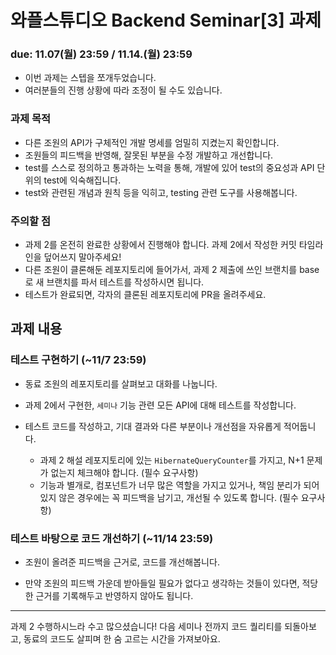 # 와플스튜디오 Backend Seminar[3] 과제

### due: 11.07(월) 23:59 / 11.14.(월) 23:59
- 이번 과제는 스텝을 쪼개두었습니다.
- 여러분들의 진행 상황에 따라 조정이 될 수도 있습니다.

### 과제 목적
- 다른 조원의 API가 구체적인 개발 명세를 엄밀히 지켰는지 확인합니다.
- 조원들의 피드백을 반영해, 잘못된 부분을 수정 개발하고 개선합니다.
- test를 스스로 정의하고 통과하는 노력을 통해, 개발에 있어 test의 중요성과 API 단위의 test에 익숙해집니다.
- test와 관련된 개념과 원칙 등을 익히고, testing 관련 도구를 사용해봅니다.

### 주의할 점
- 과제 2를 온전히 완료한 상황에서 진행해야 합니다. 과제 2에서 작성한 커밋 타임라인을 덮어쓰지 말아주세요!
- 다른 조원이 클론해둔 레포지토리에 들어가서, 과제 2 제출에 쓰인 브랜치를 base로 새 브랜치를 파서 테스트를 작성하시면 됩니다.
- 테스트가 완료되면, 각자의 클론된 레포지토리에 PR을 올려주세요.

## 과제 내용

### 테스트 구현하기 (~11/7 23:59)

- 동료 조원의 레포지토리를 살펴보고 대화를 나눕니다.
- 과제 2에서 구현한, `세미나` 기능 관련 모든 API에 대해 테스트를 작성합니다.

- 테스트 코드를 작성하고, 기대 결과와 다른 부분이나 개선점을 자유롭게 적어둡니다.
  - 과제 2 해설 레포지토리에 있는 `HibernateQueryCounter`를 가지고, N+1 문제가 없는지 체크해야 합니다. (필수 요구사항)
  - 기능과 별개로, 컴포넌트가 너무 많은 역할을 가지고 있거나, 책임 분리가 되어있지 않은 경우에는 꼭 피드백을 남기고, 개선될 수 있도록 합니다. (필수 요구사항)

### 테스트 바탕으로 코드 개선하기 (~11/14 23:59)

- 조원이 올려준 피드백을 근거로, 코드를 개선해봅니다.

- 만약 조원의 피드백 가운데 받아들일 필요가 없다고 생각하는 것들이 있다면, 적당한 근거를 기록해두고 반영하지 않아도 됩니다.

---

과제 2 수행하시느라 수고 많으셨습니다!
다음 세미나 전까지 코드 퀄리티를 되돌아보고, 동료의 코드도 살피며 한 숨 고르는 시간을 가져보아요.
